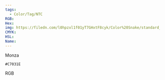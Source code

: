 ```yaml
---
tags:
  - Color/Tag/NTC
RGB:
Hex:
img: https://filedn.com/l0hpzxl1f01yT7GHxtF8cyk/Color%20Snake/standard_csv_to_svg/%23/C7031E.svg
CMYK:
HSL:
Name:
---
```

Monza
```palette
#C7031E
```
RGB
